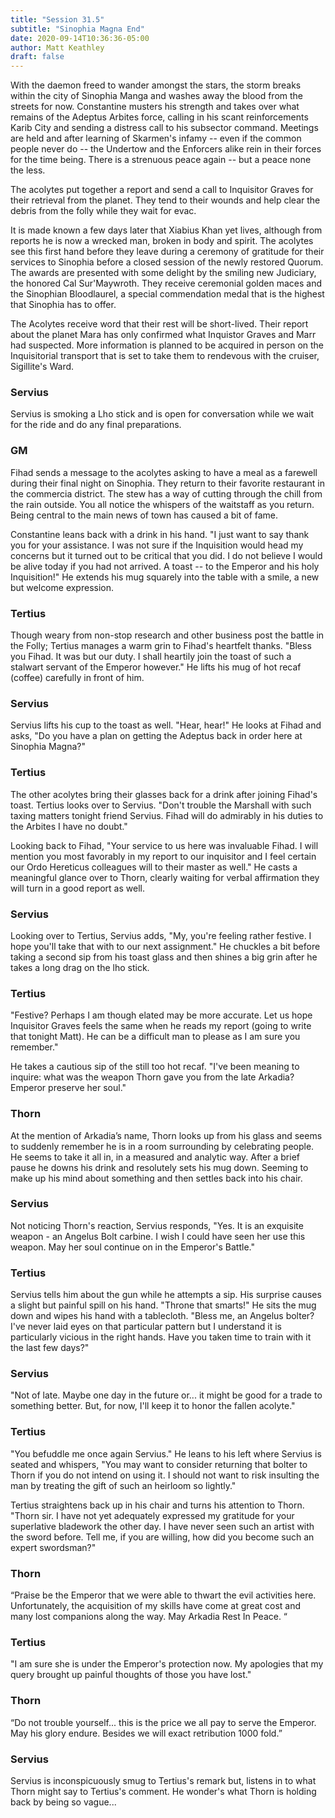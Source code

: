 ```yaml
---
title: "Session 31.5"
subtitle: "Sinophia Magna End"
date: 2020-09-14T10:36:36-05:00
author: Matt Keathley
draft: false
---
```


With the daemon freed to wander amongst the stars, the storm breaks within the city of Sinophia Manga and washes away the blood from the streets for now. Constantine musters his strength and takes over what remains of the Adeptus Arbites force, calling in his scant reinforcements Karib City and sending a distress call to his subsector command. Meetings are held and after learning of Skarmen's infamy -- even if the common people never do -- the Undertow and the Enforcers alike rein in their forces for the time being. There is a strenuous peace again -- but a peace none the less.

The acolytes put together a report and send a call to Inquisitor Graves for their retrieval from the planet. They tend to their wounds and help clear the debris from the folly while they wait for evac.

It is made known a few days later that Xiabius Khan yet lives, although from reports he is now a wrecked man, broken in body and spirit. The acolytes see this first hand before they leave during a ceremony of gratitude for their services to Sinophia before a closed session of the newly restored Quorum. The awards are presented with some delight by the smiling new Judiciary, the honored Cal Sur'Maywroth. They receive ceremonial golden maces and the Sinophian Bloodlaurel, a special commendation medal that is the highest that Sinophia has to offer.

The Acolytes receive word that their rest will be short-lived. Their report about the planet Mara has only confirmed what Inquistor Graves and Marr had suspected. More information is planned to be acquired in person on the Inquisitorial transport that is set to take them to rendevous with the cruiser, Sigillite's Ward. 

### Servius
Servius is smoking a Lho stick and is open for conversation while we wait for the ride and do any final preparations.

### GM
Fihad sends a message to the acolytes asking to have a meal as a farewell during their final night on Sinophia. They return to their favorite restaurant in the commercia district. The stew has a way of cutting through the chill from the rain outside. You all notice the whispers of the waitstaff as you return. Being central to the main news of town has caused a bit of fame.

Constantine leans back with a drink in his hand. "I just want to say thank you for your assistance. I was not sure if the Inquisition would head my concerns but it turned out to be critical that you did. I do not believe I would be alive today if you had not arrived. A toast -- to the Emperor and his holy Inquisition!" He extends his mug squarely into the table with a smile, a new but welcome expression.

### Tertius
Though weary from non-stop research and other business post the battle in the Folly; Tertius manages a warm grin to Fihad's heartfelt thanks. "Bless you Fihad. It was but our duty. I shall heartily join the toast of such a stalwart servant of the Emperor however." He lifts his mug of hot recaf (coffee) carefully in front of him.

### Servius
Servius lifts his cup to the toast as well. "Hear, hear!" He looks at Fihad and asks, "Do you have a plan on getting the Adeptus back in order here at Sinophia Magna?"

### Tertius
The other acolytes bring their glasses back for a drink after joining Fihad's toast. Tertius looks over to Servius. "Don't trouble the Marshall with such taxing matters tonight friend Servius. Fihad will do admirably in his duties to the Arbites I have no doubt."

Looking back to Fihad, "Your service to us here was invaluable Fihad. I will mention you most favorably in my report to our inquisitor and I feel certain our Ordo Hereticus colleagues will to their master as well." He casts a meaningful glance over to Thorn, clearly waiting for verbal affirmation they will turn in a good report as well.

### Servius
Looking over to Tertius, Servius adds, "My, you're feeling rather festive. I hope you'll take that with to our next assignment." He chuckles a bit before taking a second sip from his toast glass and then shines a big grin after he takes a long drag on the lho stick.

### Tertius
"Festive? Perhaps I am though elated may be more accurate. Let us hope Inquisitor Graves feels the same when he reads my report (going to write that tonight Matt). He can be a difficult man to please as I am sure you remember."

He takes a cautious sip of the still too hot recaf. "I've been meaning to inquire: what was the weapon Thorn gave you from the late Arkadia? Emperor preserve her soul."

### Thorn
At the mention of Arkadia’s name, Thorn looks up from his glass and seems to suddenly remember he is in a room surrounding by celebrating people. He seems to take it all in, in a measured and analytic way. After a brief pause he downs his drink and resolutely sets his mug down. Seeming to make up his mind about something and then settles back into his chair.

### Servius
Not noticing Thorn's reaction, Servius responds, "Yes. It is an exquisite weapon - an Angelus Bolt carbine. I wish I could have seen her use this weapon. May her soul continue on in the Emperor's Battle."

### Tertius
Servius tells him about the gun while he attempts a sip. His surprise causes a slight but painful spill on his hand. "Throne that smarts!" He sits the mug down and wipes his hand with a tablecloth. "Bless me, an Angelus bolter? I've never laid eyes on that particular pattern but I understand it is particularly vicious in the right hands. Have you taken time to train with it the last few days?"

### Servius
"Not of late. Maybe one day in the future or... it might be good for a trade to something better. But, for now, I'll keep it to honor the fallen acolyte."

### Tertius
"You befuddle me once again Servius." He leans to his left where Servius is seated and whispers, "You may want to consider returning that bolter to Thorn if you do not intend on using it. I should not want to risk insulting the man by treating the gift of such an heirloom so lightly."

Tertius straightens back up in his chair and turns his attention to Thorn. "Thorn sir. I have not yet adequately expressed my gratitude for your superlative bladework the other day. I have never seen such an artist with the sword before. Tell me, if you are willing, how did you become such an expert swordsman?"

### Thorn
“Praise be the Emperor that we were able to thwart the evil activities here. Unfortunately, the acquisition of my skills have come at great cost and many lost companions along the way. May Arkadia Rest In Peace. “

### Tertius
"I am sure she is under the Emperor's protection now. My apologies that my query brought up painful thoughts of those you have lost."

### Thorn
“Do not trouble yourself... this is the price we all pay to serve the Emperor. May his glory endure. Besides we will exact retribution 1000 fold.”

### Servius
Servius is inconspicuously smug to Tertius's remark but, listens in to what Thorn might say to Tertius's comment. He wonder's what Thorn is holding back by being so vague...





